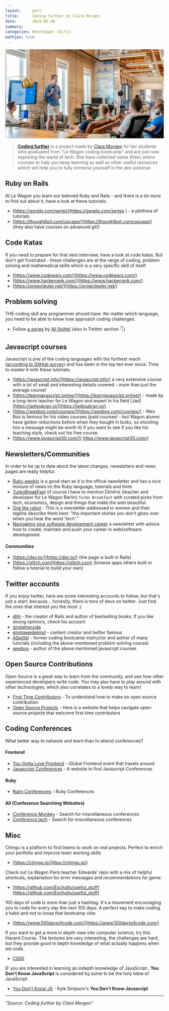 ```yaml
---
layout:     post
title:      Coding further by Clara Morgen
date:       2019-05-28
summary:   
categories: Developper skills
mathjax: true
---
```



![coding](/images/further.jpeg)
>[**Coding further**](https://github.com/ClaraMorgen/coding_further) is a project made by [Clara Morgen](https://twitter.com/Clara_Morgen) for her students who graduated from "Le Wagon coding bootcamp" and are just now exploring the world of tech.
She have collected some (free) online courses to help you keep learning as well as other useful resources which will help you to fully immerse yourself in the dev universe.



## Ruby on Rails

At Le Wagon you learn our beloved Ruby and Rails - and there is a lot more to find out about it, have a look at these tutorials:

- [https://gorails.com/series](https://gorails.com/series ) - a plethora of tutorials
- [https://thoughtbot.com/upcase/](https://thoughtbot.com/upcase/) (they also have courses on advanced git!)

## Code Katas

If you need to prepare for that next interview, have a look at code katas. But don't get frustrated - these challenges are at the verge of coding, problem solving and mathematical skills which is a very specific skill of itself.

- [https://www.codewars.com/](https://www.codewars.com/)
- [https://www.hackerrank.com/](https://www.hackerrank.com/)
- [https://projecteuler.net/](https://projecteuler.net/)

## Problem solving

THE coding skill any programmer should have. No matter which language, you need to be able to know how approach coding challenges.
- Follow [a series](https://dev.to/aspittel/moving-past-tutorials-a-course-on-problem-solving-for-programmers-3oa4) by [Ali Spittel](https://twitter.com/ASpittel) (also in Twitter section 👇)


## Javascript courses

Javascript is one of the coding languages with the furthest reach ([according to GitHub survey](https://octoverse.github.com/projects#languages)) and has been in the top ten ever since. Time to master it with these tutorials:

- [https://javascript.info/](https://javascript.info/) a very extensive course with a lot of small and interesting details covered - more than just the average course!
- [https://learnjavascript.online/](https://learnjavascript.online/) - made by a long-term teacher for Le Wagon and expert in his field [Jad][https://jadjoubran.io/](https://jadjoubran.io/)
- [https://wesbos.com/courses/](https://wesbos.com/courses/) - Wes Bos is famous for his video courses (paid courses! - but Wagon alumni have gotten reductions before when they bought in bulks, so shooting him a message might be worth it) if you want to see if you like his teaching style, check out his free course:
- [https://www.javascript30.com/]( https://www.javascript30.com/)


## Newsletters/Communities

In order to be up to date about the latest changes, newsletters and news pages are really helpful.


- [Ruby weekly](https://rubyweekly.com/) is a good start as it is the offical newsletter and has a nice mixture of news on the Ruby language, tutorials and hints
- [TurboBreakFast](https://tinyletter.com/turbobreakfast) of course I have to mention Dimitris (teacher and developer for Le Wagon Berlin) `Turbo Breakfast` with curated picks from tech, economics, design and things that make the web beautiful.
- [Gigi the robot](https://gigitherobot.com/) - This is a newsletter addressed to women and their tagline describe them best: "the important stories you don’t gloss over when you hear the word 'tech'."
- [Navigating your software development career](https://www.jamesmichaelhickey.com/) a newsletter with advice how to create, maintain and push your career in web/software development

#### Communities

- [https://dev.to/](https://dev.to/) (the page is built in Rails)
- [https://glitch.com](https://glitch.com) (browse apps others built or follow a tutorial to build your own)


## Twitter accounts

If you enjoy twitter, here are some interesting accounts to follow, but that's just a start, because... honestly, there is tons of devs on twitter. Just find the ones that interest you the most :)

- [dhh](https://twitter.com/dhh) - the creator of Rails and author of bestselling books. If you like strong opinions, check his account
- [girslwhocode](https://twitter.com/girlswhocode)
- [emmawedekind](https://twitter.com/emmawedekind) - content creator and twitter famous
- [ASpittel](https://twitter.com/ASpittel) - former coding bootcamp instructor and author of many tutorials (including the above-mentioned problem solving course)
- [wesbos](https://twitter.com/wesbos) - author of the above mentioned javascript courses

## Open Source Contributions

Open Source is a great way to learn from the community, and see how other experienced developers write code. You may also have to play around with other technologies, which also correlates to a lovely way to learn!

- [First Time Contributors](https://github.com/firstcontributions/first-contributions) - To understand how to make an open source contribution:
- [Open Source Projects](https://firstcontributions.github.io) - Here is a website that helps navigate open-source projects that welcome first time contributors

## Coding Conferences

What better way to network and learn than to attend conferences?

#### Frontend

- [You Gotta Love Frontend](https://www.yglfconf.com/) - Global Frontend event that travels around
- [Javascript Conferences](https://jsconf.com/) - A website to find Javascript Conferences

#### Ruby
- [Ruby Conferences](https://rubyconferences.org/) - Ruby Conferences

#### All (Conference Searching Websites)
- [Conference Monkey](https://conferencemonkey.org/top/software-development/conferences) - Search for miscellaneous conferences
- [Conference.tech](https://confs.tech/) - Search for miscellaneous conferences

## Misc

Chingu is a platform to find teams to work on real projects. Perfect to enrich your portfolio and improve team working skills
- [https://chingu.io/](ttps://chingu.io/)

Check out Le Wagon Paris teacher Edwards' repo with a mix of helpful shortcuts, explaination for error messages and recommendations for gems:
- [https://github.com/Eschults/useful_stuff](https://github.com/Eschults/useful_stuff)

100 days of code is more than just a hashtag. It's a movement encouraging you to code for every day the next 100 days. A perfect eay to make coding a habit and not to loose that bootcamp vibe.
- [https://www.100daysofcode.com/](https://www.100daysofcode.com/)

If you want to get a more in depth view into computer science, try this Havard Course. The lectures are very interesting, the challenges are hard, but they provide good in depth knowledge of what actually happens when we code.

- [CS50](https://courses.edx.org/courses/course-v1:HarvardX+CS50+X/course/)

IF you are interested in learning an indepth knowledge of JavaScript.. __You Don't Know JavaScript__ is considered by some to be the holy bible of JavaScript
- [You Don't Know JS](https://github.com/getify/You-Dont-Know-JS) - Kyle Simpson's __You Don't Know Javascript__


---

<footer><cite title="Workshop"> "Source: Coding further by Clara Morgen"
</cite></footer>